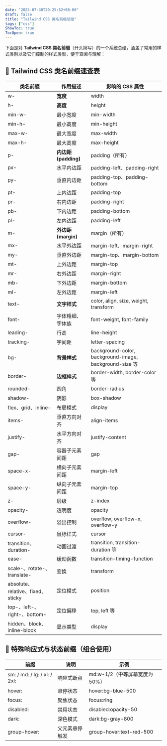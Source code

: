 ```yaml
---
date: "2025-07-30T20:25:52+08:00"
draft: false
title: "Tailwind CSS 类名前缀总结"
tags: ["css"]
ShowToc: true
TocOpen: true
---
```


下面是对 **Tailwind CSS 类名前缀**（开头简写）的一个系统总结，涵盖了常用的样式类别以及它们控制的样式类型，便于查阅与理解：

## **🧩 Tailwind CSS 类名前缀速查表**

| **类名前缀**                      | **作用描述**         | **影响的 CSS 属性**                                    |
| --------------------------------- | -------------------- | ------------------------------------------------------ |
| w-                                | **宽度**             | width                                                  |
| h-                                | **高度**             | height                                                 |
| min-w-                            | 最小宽度             | min-width                                              |
| min-h-                            | 最小高度             | min-height                                             |
| max-w-                            | 最大宽度             | max-width                                              |
| max-h-                            | 最大高度             | max-height                                             |
| p-                                | **内边距 (padding)** | padding（所有）                                        |
| px-                               | 水平内边距           | padding-left、padding-right                            |
| py-                               | 垂直内边距           | padding-top、padding-bottom                            |
| pt-                               | 上内边距             | padding-top                                            |
| pr-                               | 右内边距             | padding-right                                          |
| pb-                               | 下内边距             | padding-bottom                                         |
| pl-                               | 左内边距             | padding-left                                           |
| m-                                | **外边距 (margin)**  | margin（所有）                                         |
| mx-                               | 水平外边距           | margin-left、margin-right                              |
| my-                               | 垂直外边距           | margin-top、margin-bottom                              |
| mt-                               | 上外边距             | margin-top                                             |
| mr-                               | 右外边距             | margin-right                                           |
| mb-                               | 下外边距             | margin-bottom                                          |
| ml-                               | 左外边距             | margin-left                                            |
| text-                             | **文字样式**         | color, align, size, weight, transform                  |
| font-                             | 字体粗细、字体族     | font-weight, font-family                               |
| leading-                          | 行高                 | line-height                                            |
| tracking-                         | 字间距               | letter-spacing                                         |
| bg-                               | **背景样式**         | background-color, background-image, background-size 等 |
| border-                           | **边框样式**         | border-width, border-color 等                          |
| rounded-                          | 圆角                 | border-radius                                          |
| shadow-                           | 阴影                 | box-shadow                                             |
| flex、grid、inline-               | 布局模式             | display                                                |
| items-                            | 垂直方向对齐         | align-items                                            |
| justify-                          | 水平方向对齐         | justify-content                                        |
| gap-                              | 容器子元素间距       | gap                                                    |
| space-x-                          | 横向子元素间距       | margin-left                                            |
| space-y-                          | 纵向子元素间距       | margin-top                                             |
| z-                                | 层级                 | z-index                                                |
| opacity-                          | 透明度               | opacity                                                |
| overflow-                         | 溢出控制             | overflow, overflow-x, overflow-y                       |
| cursor-                           | 鼠标样式             | cursor                                                 |
| transition、duration-             | 动画过渡             | transition, transition-duration 等                     |
| ease-                             | 缓动函数             | transition-timing-function                             |
| scale-、rotate-、translate-       | 变换                 | transform                                              |
| absolute、relative、fixed、sticky | 定位模式             | position                                               |
| top-、left-、right-、bottom-      | 定位偏移             | top, left 等                                           |
| hidden、block、inline-block       | 显示类型             | display                                                |

## **📌 特殊响应式与状态前缀（组合使用）**

| **前缀**                     | **说明**       | **示例**                       |
| ---------------------------- | -------------- | ------------------------------ |
| sm: / md: / lg: / xl: / 2xl: | 响应式断点     | md:w-1/2（中等屏幕宽度为 50%） |
| hover:                       | 悬停状态       | hover:bg-blue-500              |
| focus:                       | 聚焦状态       | focus:ring                     |
| disabled:                    | 禁用状态       | disabled:opacity-50            |
| dark:                        | 深色模式       | dark:bg-gray-800               |
| group-hover:                 | 父元素悬停触发 | group-hover:text-red-500       |
